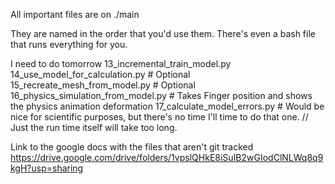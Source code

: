 All important files are on ./main 

They are named in the order that you'd use them. 
There's even a bash file that runs everything for you.

I need to do tomorrow
13_incremental_train_model.py
14_use_model_for_calculation.py # Optional
15_recreate_mesh_from_model.py  # Optional
16_physics_simulation_from_model.py # Takes Finger position and shows the physics animation deformation
17_calculate_model_errors.py    # Would be nice for scientific purposes, but there's no time I'll time to do that one. 
// Just the run time itself will take too long.

Link to the google docs with the files that aren't git tracked
https://drive.google.com/drive/folders/1vpslQHkE8iSuIB2wGIodClNLWq8q9kgH?usp=sharing
